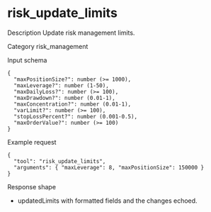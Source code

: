 # risk_update_limits

Description
Update risk management limits.

Category
risk_management

Input schema

```
{
  "maxPositionSize?": number (>= 1000),
  "maxLeverage?": number (1-50),
  "maxDailyLoss?": number (>= 100),
  "maxDrawdown?": number (0.01-1),
  "maxConcentration?": number (0.01-1),
  "varLimit?": number (>= 100),
  "stopLossPercent?": number (0.001-0.5),
  "maxOrderValue?": number (>= 100)
}
```

Example request

```
{
  "tool": "risk_update_limits",
  "arguments": { "maxLeverage": 8, "maxPositionSize": 150000 }
}
```

Response shape

- updatedLimits with formatted fields and the changes echoed.
